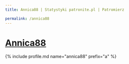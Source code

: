 ```yaml
---
title: Annica88 | Statystyki patronite.pl | Patromierz

permalink: /annica88
---
```


# [Annica88](https://patronite.pl/annica88)

{% include profile.md name="annica88" prefix="a" %}
